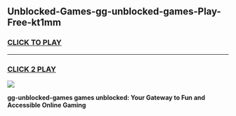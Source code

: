 
## Unblocked-Games-gg-unblocked-games-Play-Free-kt1mm
<h3>
<a href="https://premium76.site?title=gg-unblocked-games&ref=09A">CLICK TO PLAY</a></h3>
<hr>

<h3>
<a href="https://premium76.site?title=gg-unblocked-games&ref=09A">CLICK 2 PLAY</a>
  
</h3>

<a href="https://premium76.site?title=gg-unblocked-games&ref=09A"><img src="https://clearcache.store/games.png"></a>


**gg-unblocked-games games unblocked: Your Gateway to Fun and Accessible Online Gaming**
